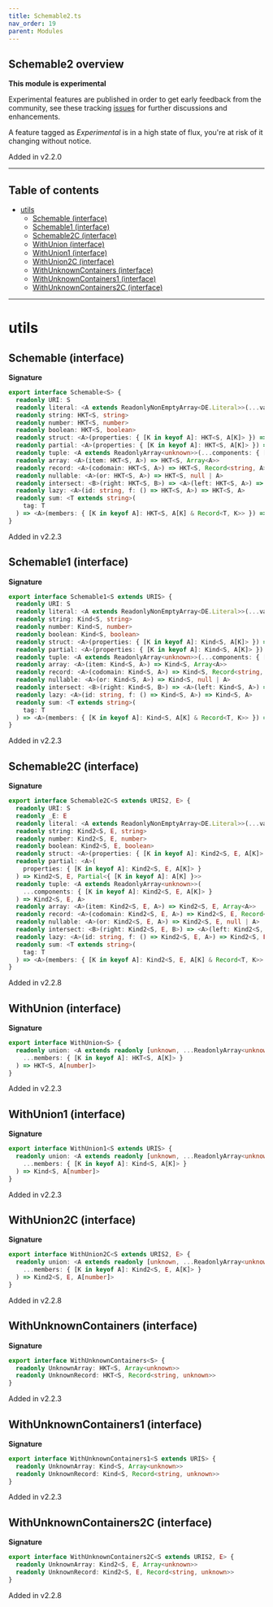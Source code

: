 ```yaml
---
title: Schemable2.ts
nav_order: 19
parent: Modules
---
```


## Schemable2 overview

**This module is experimental**

Experimental features are published in order to get early feedback from the community, see these tracking
[issues](https://github.com/gcanti/io-ts/issues?q=label%3Av2.2+) for further discussions and enhancements.

A feature tagged as _Experimental_ is in a high state of flux, you're at risk of it changing without notice.

Added in v2.2.0

---

<h2 class="text-delta">Table of contents</h2>

- [utils](#utils)
  - [Schemable (interface)](#schemable-interface)
  - [Schemable1 (interface)](#schemable1-interface)
  - [Schemable2C (interface)](#schemable2c-interface)
  - [WithUnion (interface)](#withunion-interface)
  - [WithUnion1 (interface)](#withunion1-interface)
  - [WithUnion2C (interface)](#withunion2c-interface)
  - [WithUnknownContainers (interface)](#withunknowncontainers-interface)
  - [WithUnknownContainers1 (interface)](#withunknowncontainers1-interface)
  - [WithUnknownContainers2C (interface)](#withunknowncontainers2c-interface)

---

# utils

## Schemable (interface)

**Signature**

```ts
export interface Schemable<S> {
  readonly URI: S
  readonly literal: <A extends ReadonlyNonEmptyArray<DE.Literal>>(...values: A) => HKT<S, A[number]>
  readonly string: HKT<S, string>
  readonly number: HKT<S, number>
  readonly boolean: HKT<S, boolean>
  readonly struct: <A>(properties: { [K in keyof A]: HKT<S, A[K]> }) => HKT<S, { [K in keyof A]: A[K] }>
  readonly partial: <A>(properties: { [K in keyof A]: HKT<S, A[K]> }) => HKT<S, Partial<{ [K in keyof A]: A[K] }>>
  readonly tuple: <A extends ReadonlyArray<unknown>>(...components: { [K in keyof A]: HKT<S, A[K]> }) => HKT<S, A>
  readonly array: <A>(item: HKT<S, A>) => HKT<S, Array<A>>
  readonly record: <A>(codomain: HKT<S, A>) => HKT<S, Record<string, A>>
  readonly nullable: <A>(or: HKT<S, A>) => HKT<S, null | A>
  readonly intersect: <B>(right: HKT<S, B>) => <A>(left: HKT<S, A>) => HKT<S, A & B>
  readonly lazy: <A>(id: string, f: () => HKT<S, A>) => HKT<S, A>
  readonly sum: <T extends string>(
    tag: T
  ) => <A>(members: { [K in keyof A]: HKT<S, A[K] & Record<T, K>> }) => HKT<S, A[keyof A]>
}
```

Added in v2.2.3

## Schemable1 (interface)

**Signature**

```ts
export interface Schemable1<S extends URIS> {
  readonly URI: S
  readonly literal: <A extends ReadonlyNonEmptyArray<DE.Literal>>(...values: A) => Kind<S, A[number]>
  readonly string: Kind<S, string>
  readonly number: Kind<S, number>
  readonly boolean: Kind<S, boolean>
  readonly struct: <A>(properties: { [K in keyof A]: Kind<S, A[K]> }) => Kind<S, { [K in keyof A]: A[K] }>
  readonly partial: <A>(properties: { [K in keyof A]: Kind<S, A[K]> }) => Kind<S, Partial<{ [K in keyof A]: A[K] }>>
  readonly tuple: <A extends ReadonlyArray<unknown>>(...components: { [K in keyof A]: Kind<S, A[K]> }) => Kind<S, A>
  readonly array: <A>(item: Kind<S, A>) => Kind<S, Array<A>>
  readonly record: <A>(codomain: Kind<S, A>) => Kind<S, Record<string, A>>
  readonly nullable: <A>(or: Kind<S, A>) => Kind<S, null | A>
  readonly intersect: <B>(right: Kind<S, B>) => <A>(left: Kind<S, A>) => Kind<S, A & B>
  readonly lazy: <A>(id: string, f: () => Kind<S, A>) => Kind<S, A>
  readonly sum: <T extends string>(
    tag: T
  ) => <A>(members: { [K in keyof A]: Kind<S, A[K] & Record<T, K>> }) => Kind<S, A[keyof A]>
}
```

Added in v2.2.3

## Schemable2C (interface)

**Signature**

```ts
export interface Schemable2C<S extends URIS2, E> {
  readonly URI: S
  readonly _E: E
  readonly literal: <A extends ReadonlyNonEmptyArray<DE.Literal>>(...values: A) => Kind2<S, E, A[number]>
  readonly string: Kind2<S, E, string>
  readonly number: Kind2<S, E, number>
  readonly boolean: Kind2<S, E, boolean>
  readonly struct: <A>(properties: { [K in keyof A]: Kind2<S, E, A[K]> }) => Kind2<S, E, { [K in keyof A]: A[K] }>
  readonly partial: <A>(
    properties: { [K in keyof A]: Kind2<S, E, A[K]> }
  ) => Kind2<S, E, Partial<{ [K in keyof A]: A[K] }>>
  readonly tuple: <A extends ReadonlyArray<unknown>>(
    ...components: { [K in keyof A]: Kind2<S, E, A[K]> }
  ) => Kind2<S, E, A>
  readonly array: <A>(item: Kind2<S, E, A>) => Kind2<S, E, Array<A>>
  readonly record: <A>(codomain: Kind2<S, E, A>) => Kind2<S, E, Record<string, A>>
  readonly nullable: <A>(or: Kind2<S, E, A>) => Kind2<S, E, null | A>
  readonly intersect: <B>(right: Kind2<S, E, B>) => <A>(left: Kind2<S, E, A>) => Kind2<S, E, A & B>
  readonly lazy: <A>(id: string, f: () => Kind2<S, E, A>) => Kind2<S, E, A>
  readonly sum: <T extends string>(
    tag: T
  ) => <A>(members: { [K in keyof A]: Kind2<S, E, A[K] & Record<T, K>> }) => Kind2<S, E, A[keyof A]>
}
```

Added in v2.2.8

## WithUnion (interface)

**Signature**

```ts
export interface WithUnion<S> {
  readonly union: <A extends readonly [unknown, ...ReadonlyArray<unknown>]>(
    ...members: { [K in keyof A]: HKT<S, A[K]> }
  ) => HKT<S, A[number]>
}
```

Added in v2.2.3

## WithUnion1 (interface)

**Signature**

```ts
export interface WithUnion1<S extends URIS> {
  readonly union: <A extends readonly [unknown, ...ReadonlyArray<unknown>]>(
    ...members: { [K in keyof A]: Kind<S, A[K]> }
  ) => Kind<S, A[number]>
}
```

Added in v2.2.3

## WithUnion2C (interface)

**Signature**

```ts
export interface WithUnion2C<S extends URIS2, E> {
  readonly union: <A extends readonly [unknown, ...ReadonlyArray<unknown>]>(
    ...members: { [K in keyof A]: Kind2<S, E, A[K]> }
  ) => Kind2<S, E, A[number]>
}
```

Added in v2.2.8

## WithUnknownContainers (interface)

**Signature**

```ts
export interface WithUnknownContainers<S> {
  readonly UnknownArray: HKT<S, Array<unknown>>
  readonly UnknownRecord: HKT<S, Record<string, unknown>>
}
```

Added in v2.2.3

## WithUnknownContainers1 (interface)

**Signature**

```ts
export interface WithUnknownContainers1<S extends URIS> {
  readonly UnknownArray: Kind<S, Array<unknown>>
  readonly UnknownRecord: Kind<S, Record<string, unknown>>
}
```

Added in v2.2.3

## WithUnknownContainers2C (interface)

**Signature**

```ts
export interface WithUnknownContainers2C<S extends URIS2, E> {
  readonly UnknownArray: Kind2<S, E, Array<unknown>>
  readonly UnknownRecord: Kind2<S, E, Record<string, unknown>>
}
```

Added in v2.2.8
